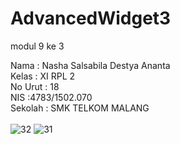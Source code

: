 # AdvancedWidget3
modul 9 ke 3

Nama : Nasha Salsabila Destya Ananta <br>
Kelas : XI RPL 2 <br>
No Urut : 18 <br>
NIS :4783/1502.070 <br>
Sekolah : SMK TELKOM MALANG<br><br>
![32](https://cloud.githubusercontent.com/assets/22131446/21592499/7c17518a-d140-11e6-8f8b-72e1d86ed812.png)
![31](https://cloud.githubusercontent.com/assets/22131446/21592500/7c1de82e-d140-11e6-8bdf-c62999376d90.png)
